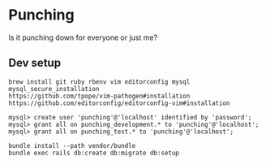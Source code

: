 # Punching

Is it punching down for everyone or just me?

## Dev setup

    brew install git ruby rbenv vim editorconfig mysql
    mysql_secure_installation
    https://github.com/tpope/vim-pathogen#installation
    https://github.com/editorconfig/editorconfig-vim#installation

    mysql> create user 'punching'@'localhost' identified by 'password';
    mysql> grant all on punching_development.* to 'punching'@'localhost';
    mysql> grant all on punching_test.* to 'punching'@'localhost';

    bundle install --path vendor/bundle
    bundle exec rails db:create db:migrate db:setup
